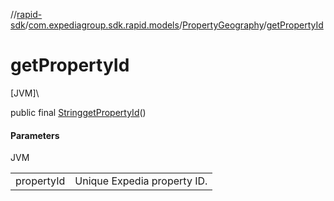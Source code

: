 //[rapid-sdk](../../../index.md)/[com.expediagroup.sdk.rapid.models](../index.md)/[PropertyGeography](index.md)/[getPropertyId](get-property-id.md)

# getPropertyId

[JVM]\

public final [String](https://docs.oracle.com/javase/8/docs/api/java/lang/String.html)[getPropertyId](get-property-id.md)()

#### Parameters

JVM

| | |
|---|---|
| propertyId | Unique Expedia property ID. |
